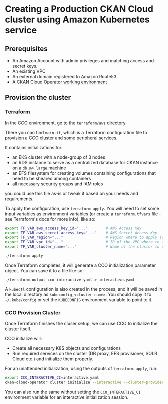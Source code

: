 # Creating a Production CKAN Cloud cluster using Amazon Kubernetes service

## Prerequisites

* An Amazon Account with admin privileges and matching access and secret keys.
* An existing VPC
* An external domain registered to Amazon Route53
* A CKAN Cloud Operator [working environment](./WORKING-ENVIRONMENT.md)

## Provision the cluster

### Terraform

In the CCO environment, go to the `terraform/aws` directory.

There you can find `main.tf`, which is a Terraform configuration file to provision a CCO cluster and some peripheral services.

It contains initializations for:
- an EKS cluster with a node-group of 3 nodes
- an RDS instance to serve as a centralized database for CKAN instance on a `db.m4.large` machine
- an EFS filesystem for creating volumes containing configurations that need to be sheared among containers
- all necessary security groups and IAM roles

you could use this file as-is or tweak it based on your needs and requirements.

To apply the configuration, use `terraform apply`. You will need to set some input variables as environment variables (or create a `terraform.tfvars` file - see Terraform's docs for more info), like so:

```bash
export TF_VAR_aws_access_key_id="..."        # AWS Access Key
export TF_VAR_aws_secret_access_key="..."    # AWS Secret Access Key
export TF_VAR_region="..."                   # Region where to apply (e.g. 'us-east-1')
export TF_VAR_vpc_id="..."                   # ID of the VPC where to apply 
export TF_VAR_cluster_name="..."             # Name of the cluster to create

./terraform apply
```

Once Terraform completes, it will generate a CCO initialization parameter object.
You can save it to a file like so:

```
./terraform output cco-interactive-yaml > interactive.yaml
```

A `kubectl` configuration is also created in the process, and it will be saved in the local directory as `kubeconfig_<cluster-name>`.
You should copy it to `~/.kube/config` or set the `KUBECONFIG` environment variable to point to it.

### CCO Provision Cluster

Once Terraform finishes the cluser setup, we can use CCO to initialize the cluster itself.

CCO initialize will:
- Create all necessary K8S objects and configurations
- Run required services on the cluster (DB proxy, EFS provisioner, SOLR Cloud etc.) and initialize them properly.

For an unattended initialization, using the outputs of `terraform apply`, run:

```bash
export CCO_INTERACTIVE_CI=interactive.yaml
ckan-cloud-operator cluster initialize --interactive --cluster-provider=aws
```

You can also run the same without setting the `CCO_INTERACTIVE_CI` environment variable for an interactive initialization session.
